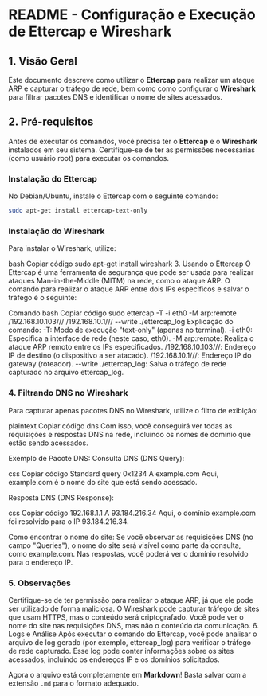 # README - Configuração e Execução de Ettercap e Wireshark

## 1. Visão Geral
Este documento descreve como utilizar o **Ettercap** para realizar um ataque ARP e capturar o tráfego de rede, bem como como configurar o **Wireshark** para filtrar pacotes DNS e identificar o nome de sites acessados.

## 2. Pré-requisitos
Antes de executar os comandos, você precisa ter o **Ettercap** e o **Wireshark** instalados em seu sistema. Certifique-se de ter as permissões necessárias (como usuário root) para executar os comandos.

### Instalação do Ettercap
No Debian/Ubuntu, instale o Ettercap com o seguinte comando:

```bash
sudo apt-get install ettercap-text-only

```



### Instalação do Wireshark
Para instalar o Wireshark, utilize:

bash
Copiar código
sudo apt-get install wireshark
3. Usando o Ettercap
O Ettercap é uma ferramenta de segurança que pode ser usada para realizar ataques Man-in-the-Middle (MITM) na rede, como o ataque ARP. O comando para realizar o ataque ARP entre dois IPs específicos e salvar o tráfego é o seguinte:

Comando
bash
Copiar código
sudo ettercap -T -i eth0 -M arp:remote /192.168.10.103/// /192.168.10.1/// --write ./ettercap_log
Explicação do comando:
-T: Modo de execução "text-only" (apenas no terminal).
-i eth0: Especifica a interface de rede (neste caso, eth0).
-M arp:remote: Realiza o ataque ARP remoto entre os IPs especificados.
/192.168.10.103///: Endereço IP de destino (o dispositivo a ser atacado).
/192.168.10.1///: Endereço IP do gateway (roteador).
--write ./ettercap_log: Salva o tráfego de rede capturado no arquivo ettercap_log.




### 4. Filtrando DNS no Wireshark
Para capturar apenas pacotes DNS no Wireshark, utilize o filtro de exibição:

plaintext
Copiar código
dns
Com isso, você conseguirá ver todas as requisições e respostas DNS na rede, incluindo os nomes de domínio que estão sendo acessados.

Exemplo de Pacote DNS:
Consulta DNS (DNS Query):

css
Copiar código
Standard query 0x1234 A example.com
Aqui, example.com é o nome do site que está sendo acessado.

Resposta DNS (DNS Response):

css
Copiar código
192.168.1.1 A 93.184.216.34
Aqui, o domínio example.com foi resolvido para o IP 93.184.216.34.

Como encontrar o nome do site:
Se você observar as requisições DNS (no campo "Queries"), o nome do site será visível como parte da consulta, como example.com.
Nas respostas, você poderá ver o domínio resolvido para o endereço IP.

### 5. Observações
Certifique-se de ter permissão para realizar o ataque ARP, já que ele pode ser utilizado de forma maliciosa.
O Wireshark pode capturar tráfego de sites que usam HTTPS, mas o conteúdo será criptografado. Você pode ver o nome do site nas requisições DNS, mas não o conteúdo da comunicação.
6. Logs e Análise
Após executar o comando do Ettercap, você pode analisar o arquivo de log gerado (por exemplo, ettercap_log) para verificar o tráfego de rede capturado. Esse log pode conter informações sobre os sites acessados, incluindo os endereços IP e os domínios solicitados.


Agora o arquivo está completamente em **Markdown**! Basta salvar com a extensão `.md` para o formato adequado.
